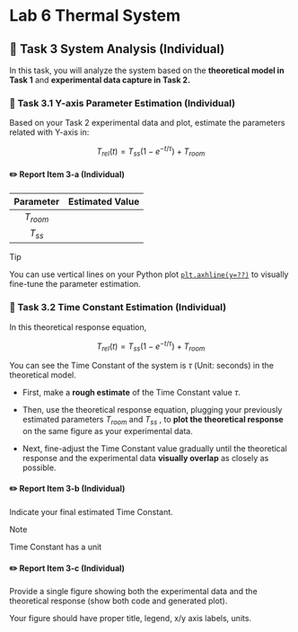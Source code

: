 # Lab 6 Thermal System

## :dart: Task 3 System Analysis (Individual)

In this task, you will analyze the system based on the **theoretical model in Task 1** and **experimental data capture in Task 2.**

### 📌 Task 3.1 Y-axis Parameter Estimation (Individual)

Based on your Task 2 experimental data and plot, estimate the parameters related with Y-axis in:

$$T_{rel}(t) = T_{ss}\left(1 - e^{-t/\tau}\right)+T_{room}$$

#### :pencil2:  Report Item 3-a (Individual)

| **Parameter**                       | **Estimated Value** | 
|:--------------:|:------------------:|
| $T_{room}$ |                    |           |     
| $T_{ss}$ |                    |           |     

> [!TIP]
> You can use vertical lines on your Python plot [`plt.axhline(y=??)`](https://matplotlib.org/stable/api/_as_gen/matplotlib.pyplot.axhline.html) to visually fine-tune the parameter estimation.


### 📌 Task 3.2 Time Constant Estimation (Individual)

In this theoretical response equation,

$$T_{rel}(t) = T_{ss}\left(1 - e^{-t/\tau}\right)+T_{room}$$

You can see the Time Constant of the system is $\tau$ (Unit: seconds) in the theoretical model.

* First, make a **rough estimate** of the Time Constant value $\tau$.

* Then, use the theoretical response equation, plugging your previously estimated parameters $T_{room}$ and $T_{ss}$ , to **plot the theoretical response** on the same figure as your experimental data.

* Next, fine-adjust the Time Constant value gradually until the theoretical response and the experimental data **visually overlap** as closely as possible.

#### :pencil2:  Report Item 3-b (Individual)
Indicate your final estimated Time Constant.

> [!NOTE]
> Time Constant has a unit

#### :pencil2:  Report Item 3-c (Individual)
Provide a single figure showing both the experimental data and the theoretical response (show both code and generated plot).

Your figure should have proper title, legend, x/y axis labels, units.






